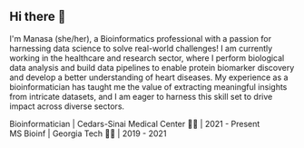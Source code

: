 ## Hi there 👋

I'm Manasa (she/her), a Bioinformatics professional with a passion for harnessing data science to solve real-world challenges! I am currently working in the healthcare and research sector, where I perform biological data analysis and build data pipelines to enable protein biomarker discovery and develop a better understanding of heart diseases. My experience as a bioinformatician has taught me the value of extracting meaningful insights from intricate datasets, and I am eager to harness this skill set to drive impact across diverse sectors.

Bioinformatician | Cedars-Sinai Medical Center 👩‍💻 | 2021 - Present <br />
MS Bioinf | Georgia Tech 👩‍🎓 | 2019 - 2021

<!--

#### Check out my [portfolio](https://manasa711.github.io/)! 
**manasa711/manasa711** is a ✨ _special_ ✨ repository because its `README.md` (this file) appears on your GitHub profile.

Here are some ideas to get you started:

- 🔭 I’m currently working on ...
- 🌱 I’m currently learning ...
- 👯 I’m looking to collaborate on ...
- 🤔 I’m looking for help with ...
- 💬 Ask me about ...
- 📫 How to reach me: ...
- 😄 Pronouns: ...
- ⚡ Fun fact: ...
-->
